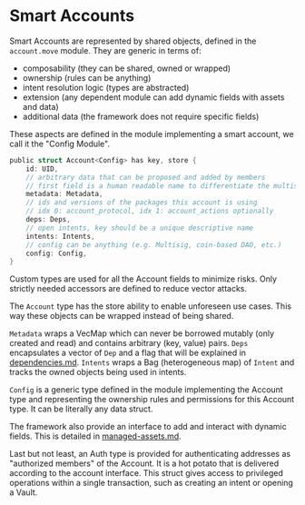 # Smart Accounts

Smart Accounts are represented by shared objects, defined in the `account.move` module. They are generic in terms of:&#x20;

* composability (they can be shared, owned or wrapped)
* ownership (rules can be anything)
* intent resolution logic (types are abstracted)
* extension (any dependent module can add dynamic fields with assets and data)
* additional data (the framework does not require specific fields)

These aspects are defined in the module implementing a smart account, we call it the "Config Module".

```rust
public struct Account<Config> has key, store {
    id: UID,
    // arbitrary data that can be proposed and added by members
    // first field is a human readable name to differentiate the multisig accounts
    metadata: Metadata,
    // ids and versions of the packages this account is using
    // idx 0: account_protocol, idx 1: account_actions optionally
    deps: Deps,
    // open intents, key should be a unique descriptive name
    intents: Intents,
    // config can be anything (e.g. Multisig, coin-based DAO, etc.)
    config: Config,
}
```

Custom types are used for all the Account fields to minimize risks. Only strictly needed accessors are defined to reduce vector attacks. &#x20;

The `Account`  type has the store ability to enable unforeseen use cases. This way these objects can be wrapped instead of being shared.&#x20;

`Metadata` wraps a VecMap which can never be borrowed mutably (only created and read) and contains arbitrary (key, value) pairs. `Deps` encapsulates a vector of `Dep` and a flag that will be explained in [dependencies.md](dependencies.md "mention"). `Intents` wraps a Bag (heterogeneous map) of `Intent` and tracks the owned objects being used in intents.

`Config` is a generic type defined in the module implementing the Account type and representing the ownership rules and permissions for this Account type. It can be literally any data struct.

The framework also provide an interface to add and interact with dynamic fields. This is detailed in [managed-assets.md](managed-assets.md "mention").

Last but not least, an Auth type is provided for authenticating addresses as "authorized members" of the Account. It is a hot potato that is delivered according to the account interface. This struct gives access to privileged operations within a single transaction, such as creating an intent or opening a Vault.
